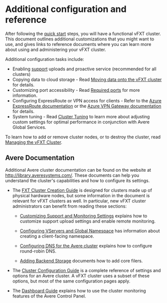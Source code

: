 # Additional configuration and reference 

After following the [quick start](https://github.com/Azure/Avere#quickstart) steps, you will have a functional vFXT cluster. This document outlines additional customizations that you might want to use, and gives links to reference documents where you can learn more about using and administering your vFXT cluster.  

Additional configuration tasks include:

- Enabling [support](enable_support.md) uploads and proactive service (recommended for all clusters)
- Copying data to cloud storage - Read [Moving data onto the vFXT cluster](getting_data_onto_vfxt.md) for details. 
- Customizing port accessibility - Read [Required ports](../required_ports.md) for more information.
- Configuring ExpressRoute or VPN access for clients - Refer to the [Azure ExpressRoute documentation](<https://docs.microsoft.com/en-us/azure/expressroute/>) or the [Azure VPN Gateway documentation](<https://docs.microsoft.com/en-us/azure/vpn-gateway/>) for details. 
- System tuning - Read [Cluster Tuning](tuning.md)  to learn more about adjusting custom settings for optimal performance in conjunction with Avere Global Services.

To learn how to add or remove cluster nodes, or to destroy the cluster, read [Managing the vFXT Cluster](start_stop_vfxt-py.md). 

## Avere Documentation

Additional Avere cluster documentation can be found on the  website at <http://library.averesystems.com/>.  These documents can help you understand the cluster's capabilities and how to configure its settings. 

- The [FXT Cluster Creation Guide](<http://library.averesystems.com/#fxt_cluster>) is designed for clusters made up of physical hardware nodes, but some information in the document is relevant for vFXT clusters as well. In particular, new vFXT cluster administrators can benefit from reading these sections:

    - [Customizing Support and Monitoring Settings](<http://library.averesystems.com/create_cluster/4_8/html/config_support.html#config-support>) <a name="uploads"> </a> explains how to customize support upload settings and enable remote monitoring. 

    - [Configuring VServers and Global Namespace](<http://library.averesystems.com/create_cluster/4_8/html/config_vserver.html#config-vserver>) has information about creating a client-facing namespace.

    - [Configuring DNS for the Avere cluster](<http://library.averesystems.com/create_cluster/4_8/html/config_network.html#dns-overview>) <a name="rrdns"> </a> explains how to configure round-robin DNS.

    - [Adding Backend Storage](<http://library.averesystems.com/create_cluster/4_8/html/config_core_filer.html#add-core-filer>) documents how to add core filers.

- The [Cluster Configuration Guide](<http://library.averesystems.com/#operations>) is a complete reference of settings and options for an Avere cluster. A vFXT cluster uses a subset of these options, but most of the same configuration pages apply.

- The [Dashboard Guide](<http://library.averesystems.com/#operations>) explains how to use the cluster monitoring features of the Avere Control Panel.

